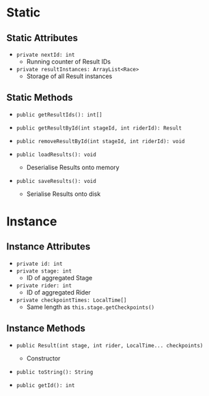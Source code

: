 # Static
## Static Attributes
- `private nextId: int`
	- Running counter of Result IDs
- `private resultInstances: ArrayList<Race>`
	- Storage of all Result instances
## Static Methods
- `public getResultIds(): int[]`

- `public getResultById(int stageId, int riderId): Result`
- `public removeResultById(int stageId, int riderId): void`

- `public loadResults(): void`
	- Deserialise Results onto memory
- `public saveResults(): void`
	- Serialise Results onto disk
# Instance
## Instance Attributes
- `private id: int`
- `private stage: int`
	- ID of aggregated Stage
- `private rider: int`
	- ID of aggregated Rider
- `private checkpointTimes: LocalTime[]`
	- Same length as `this.stage.getCheckpoints()`
## Instance Methods
- `public Result(int stage, int rider, LocalTime... checkpoints)`
	- Constructor

- `public toString(): String`
- `public getId(): int`